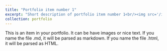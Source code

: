 ```yaml
---
title: "Portfolio item number 1"
excerpt: "Short description of portfolio item number 1<br/><img src='/images/portfolio-1.jpg'>"
collection: portfolio
---
```


This is an item in your portfolio. It can be have images or nice text. If you name the file .md, it will be parsed as markdown. If you name the file .html, it will be parsed as HTML. 
